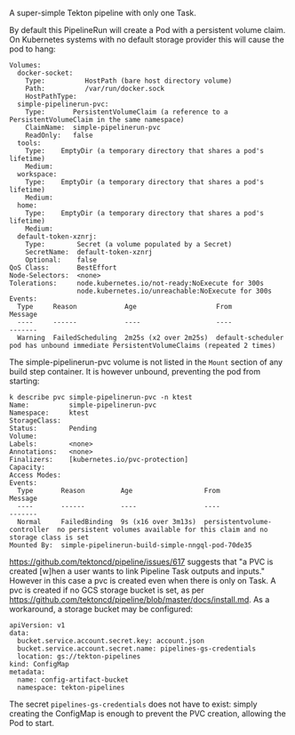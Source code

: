 A super-simple Tekton pipeline with only one Task. 

By default this PipelineRun will create a Pod with a persistent volume claim. On Kubernetes systems with no default storage provider this will cause the pod to hang:

```
Volumes:
  docker-socket:
    Type:          HostPath (bare host directory volume)
    Path:          /var/run/docker.sock
    HostPathType:
  simple-pipelinerun-pvc:
    Type:       PersistentVolumeClaim (a reference to a PersistentVolumeClaim in the same namespace)
    ClaimName:  simple-pipelinerun-pvc
    ReadOnly:   false
  tools:
    Type:    EmptyDir (a temporary directory that shares a pod's lifetime)
    Medium:
  workspace:
    Type:    EmptyDir (a temporary directory that shares a pod's lifetime)
    Medium:
  home:
    Type:    EmptyDir (a temporary directory that shares a pod's lifetime)
    Medium:
  default-token-xznrj:
    Type:        Secret (a volume populated by a Secret)
    SecretName:  default-token-xznrj
    Optional:    false
QoS Class:       BestEffort
Node-Selectors:  <none>
Tolerations:     node.kubernetes.io/not-ready:NoExecute for 300s
                 node.kubernetes.io/unreachable:NoExecute for 300s
Events:
  Type     Reason            Age                    From               Message
  ----     ------            ----                   ----               -------
  Warning  FailedScheduling  2m25s (x2 over 2m25s)  default-scheduler  pod has unbound immediate PersistentVolumeClaims (repeated 2 times)
```

The simple-pipelinerun-pvc volume is not listed in the `Mount` section of any build step container. It is however unbound, preventing the pod from starting:

```
k describe pvc simple-pipelinerun-pvc -n ktest
Name:          simple-pipelinerun-pvc
Namespace:     ktest
StorageClass:
Status:        Pending
Volume:
Labels:        <none>
Annotations:   <none>
Finalizers:    [kubernetes.io/pvc-protection]
Capacity:
Access Modes:
Events:
  Type       Reason         Age                  From                         Message
  ----       ------         ----                 ----                         -------
  Normal     FailedBinding  9s (x16 over 3m13s)  persistentvolume-controller  no persistent volumes available for this claim and no storage class is set
Mounted By:  simple-pipelinerun-build-simple-nngql-pod-70de35
```

https://github.com/tektoncd/pipeline/issues/617 suggests that "a PVC is created [w]hen a user wants to link Pipeline Task outputs and inputs." However in this case a pvc is created even when there is only on Task. A pvc is created if no GCS storage bucket is set, as per https://github.com/tektoncd/pipeline/blob/master/docs/install.md. As a workaround, a storage bucket may be configured:

```
apiVersion: v1
data:
  bucket.service.account.secret.key: account.json
  bucket.service.account.secret.name: pipelines-gs-credentials
  location: gs://tekton-pipelines
kind: ConfigMap
metadata:
  name: config-artifact-bucket
  namespace: tekton-pipelines
```

The secret `pipelines-gs-credentials` does not have to exist: simply creating the ConfigMap is enough to prevent the PVC creation, allowing the Pod to start. 